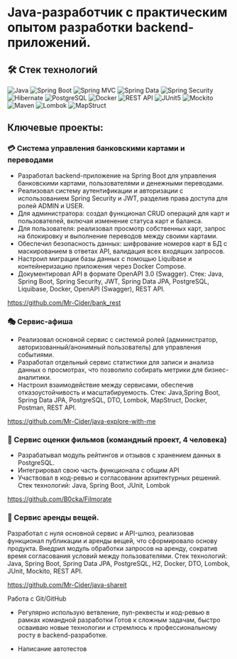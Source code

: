 # Java-разработчик с практическим опытом разработки backend-приложений.

## 🛠️ Стек технологий

<p align="left">
  <img src="https://img.shields.io/badge/Java-ED8B00?style=for-the-badge&logo=&logoColor=white" alt="Java"/>
  <img src="https://img.shields.io/badge/Spring Boot-6DB33F?style=for-the-badge&logo=&logoColor=white" alt="Spring Boot"/>
  <img src="https://img.shields.io/badge/Spring MVC-6DB33F?style=for-the-badge&logo=&logoColor=white" alt="Spring MVC"/>
  <img src="https://img.shields.io/badge/Spring Data-6DB33F?style=for-the-badge&logo=&logoColor=white" alt="Spring Data"/>
  <img src="https://img.shields.io/badge/Spring Data-6DB33F?style=for-the-badge&logo=&logoColor=white" alt="Spring Security"/>
  <img src="https://img.shields.io/badge/Hibernate-59666C?style=for-the-badge&logo=&logoColor=white" alt="Hibernate"/>
  <img src="https://img.shields.io/badge/PostgreSQL-4169E1?style=for-the-badge&logo=&logoColor=white" alt="PostgreSQL"/>
  <img src="https://img.shields.io/badge/Docker-2496ED?style=for-the-badge&logo=&logoColor=white" alt="Docker"/>
  <img src="https://img.shields.io/badge/REST API-FF6F61?style=for-the-badge&logo=&logoColor=white" alt="REST API"/>
  <img src="https://img.shields.io/badge/JUnit5-25A162?style=for-the-badge&logo=&logoColor=white" alt="JUnit5"/>
  <img src="https://img.shields.io/badge/Mockito-78A641?style=for-the-badge&logo=&logoColor=white" alt="Mockito"/>
  <img src="https://img.shields.io/badge/Maven-C71A36?style=for-the-badge&logo=&logoColor=white" alt="Maven"/>
  <img src="https://img.shields.io/badge/Lombok-A50034?style=for-the-badge&logo=&logoColor=white" alt="Lombok"/>
  <img src="https://img.shields.io/badge/MapStruct-FF0000?style=for-the-badge&logo=&logoColor=white" alt="MapStruct"/>
</p>

## Ключевые проекты:

### 💳 Система управления банковскими картами и переводами
- Разработал backend-приложение на Spring Boot для управления банковскими картами, пользователями и денежными переводами.
- Реализовал систему аутентификации и авторизации с использованием Spring Security и JWT, разделив права доступа для ролей ADMIN и USER.
- Для администратора: создал функционал CRUD операций для карт и пользователей, включая изменение статуса карт и баланса.
- Для пользователя: реализовал просмотр собственных карт, запрос на блокировку и выполнение переводов между своими картами.
- Обеспечил безопасность данных: шифрование номеров карт в БД с маскированием в ответах API, валидация всех входящих запросов.
- Настроил миграции базы данных с помощью Liquibase и контейнеризацию приложения через Docker Compose.
- Документировал API в формате OpenAPI 3.0 (Swagger).
Стек: Java, Spring Boot, Spring Security, JWT, Spring Data JPA, PostgreSQL, Liquibase, Docker, OpenAPI (Swagger), REST API.

https://github.com/Mr-Cider/bank_rest

### 🎭 Сервис-афиша
- Реализовал основной сервис с системой ролей (администратор, авторизованный/анонимный пользователь) для управления событиями.
- Разработал отдельный сервис статистики для записи и анализа данных о просмотрах, что позволило собирать метрики для бизнес-аналитики.
- Настроил взаимодействие между сервисами, обеспечив отказоустойчивость и масштабируемость.
Стек: Java,Spring Boot, Spring Data JPA, PostgreSQL, DTO, Lombok, MapStruct, Docker, Postman, REST API.

https://github.com/Mr-Cider/java-explore-with-me

### 🎥 Сервис оценки фильмов (командный проект, 4 человека)
- Разрабатывал модуль рейтингов и отзывов с хранением данных в PostgreSQL.
- Интегрировал свою часть функционала с общим API
- Участвовал в код-ревью и согласовании архитектурных решений.
  Стек технологий: Java, Spring Boot, JUnit, Lombok
  
https://github.com/B0cka/Filmorate

### 🤝 Сервис аренды вещей.
Разработал с нуля основной сервис и API-шлюз, реализовав функционал публикации и аренды вещей, что сформировало основу продукта.
Внедрил модуль обработки запросов на аренду, сократив время согласования условий между пользователями.
Стек технологий: Java, Spring Boot, Spring Data JPA, PostgreSQL, H2, Docker, DTO, Lombok, JUnit, Mockito, REST API.

https://github.com/Mr-Cider/java-shareit

Работа с Git/GitHub
- Регулярно использую ветвление, пул-реквесты и код-ревью в рамках командной разработки
  Готов к сложным задачам, быстро осваиваю новые технологии и стремлюсь к профессиональному росту в backend-разработке.

- Написание автотестов


